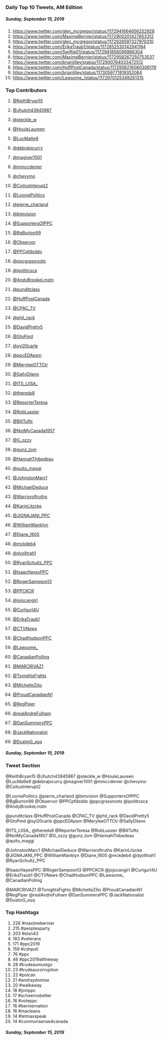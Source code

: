 ### Daily Top 10 Tweets, AM Edition
##### Sunday, September 15, 2019
 1) https://www.twitter.com/glen_mcgregor/status/1172941664656252928
 2) https://www.twitter.com/MaximeBernier/status/1172900201427853312
 3) https://www.twitter.com/glen_mcgregor/status/1172926597327970310
 4) https://www.twitter.com/ErikaTraub1/status/1172852530142941184
 5) https://www.twitter.com/Swiftie01/status/1172941856096866304
 6) https://www.twitter.com/MaximeBernier/status/1172958267250753537
 7) https://www.twitter.com/brianlilley/status/1172900784033472512
 8) https://www.twitter.com/HuffPostCanada/status/1172958216080306176
 9) https://www.twitter.com/brianlilley/status/1173059771819352064
10) https://www.twitter.com/Lawsome_/status/1172970125349261315

### Top Contributors
  1) [@KeithBryan15](https://www.twitter.com/KeithBryan15)
  2) [@Jhutch43945987](https://www.twitter.com/Jhutch43945987)
  3) [@steckle_w](https://www.twitter.com/steckle_w)
  4) [@HouleLaureen](https://www.twitter.com/HouleLaureen)
  5) [@LucMatte9](https://www.twitter.com/LucMatte9)
  6) [@debrajocurry](https://www.twitter.com/debrajocurry)
  7) [@magiver1001](https://www.twitter.com/magiver1001)
  8) [@mmccdenier](https://www.twitter.com/mmccdenier)
  9) [@chevymo](https://www.twitter.com/chevymo)
 10) [@CoitusInterupt2](https://www.twitter.com/CoitusInterupt2)

 11) [@LooniePolitics](https://www.twitter.com/LooniePolitics)
 12) [@pierre_charland](https://www.twitter.com/pierre_charland)
 13) [@bimvision](https://www.twitter.com/bimvision)
 14) [@SupportersOfPPC](https://www.twitter.com/SupportersOfPPC)
 15) [@BgBurton99](https://www.twitter.com/BgBurton99)
 16) [@Observor](https://www.twitter.com/Observor)
 17) [@PPCpfdsddo](https://www.twitter.com/PPCpfdsddo)
 18) [@ppcgrassroots](https://www.twitter.com/ppcgrassroots)
 19) [@ipoliticsca](https://www.twitter.com/ipoliticsca)
 20) [@AndyBrookeLmstn](https://www.twitter.com/AndyBrookeLmstn)

 21) [@punditclass](https://www.twitter.com/punditclass)
 22) [@HuffPostCanada](https://www.twitter.com/HuffPostCanada)
 23) [@CPAC_TV](https://www.twitter.com/CPAC_TV)
 24) [@phil_rack](https://www.twitter.com/phil_rack)
 25) [@DavidPretty5](https://www.twitter.com/DavidPretty5)
 26) [@GtoPmd](https://www.twitter.com/GtoPmd)
 27) [@syl20carle](https://www.twitter.com/syl20carle)
 28) [@ppcEDApsm](https://www.twitter.com/ppcEDApsm)
 29) [@MeryleeOTTCtr](https://www.twitter.com/MeryleeOTTCtr)
 30) [@SallyDilano](https://www.twitter.com/SallyDilano)

 31) [@ITS_LIISA_](https://www.twitter.com/ITS_LIISA_)
 32) [@thereds8](https://www.twitter.com/thereds8)
 33) [@ReporterTeresa](https://www.twitter.com/ReporterTeresa)
 34) [@RobLussier](https://www.twitter.com/RobLussier)
 35) [@BillTufts](https://www.twitter.com/BillTufts)
 36) [@NotMyCanada1957](https://www.twitter.com/NotMyCanada1957)
 37) [@G_ozzy](https://www.twitter.com/G_ozzy)
 38) [@gunz_tom](https://www.twitter.com/gunz_tom)
 39) [@HannahThibedeau](https://www.twitter.com/HannahThibedeau)
 40) [@quito_maggi](https://www.twitter.com/quito_maggi)

 41) [@JohnstonMarc1](https://www.twitter.com/JohnstonMarc1)
 42) [@MichaelDeduce](https://www.twitter.com/MichaelDeduce)
 43) [@Warrioroftruths](https://www.twitter.com/Warrioroftruths)
 44) [@KarinLitzcke](https://www.twitter.com/KarinLitzcke)
 45) [@JIGNAJANI_PPC](https://www.twitter.com/JIGNAJANI_PPC)
 46) [@WilliamWanklyn](https://www.twitter.com/WilliamWanklyn)
 47) [@Diane_1605](https://www.twitter.com/Diane_1605)
 48) [@mckdeb4](https://www.twitter.com/mckdeb4)
 49) [@dyolltrah1](https://www.twitter.com/dyolltrah1)
 50) [@RyanSchultz_PPC](https://www.twitter.com/RyanSchultz_PPC)

 51) [@IsaacHayesPPC](https://www.twitter.com/IsaacHayesPPC)
 52) [@RogerSampson13](https://www.twitter.com/RogerSampson13)
 53) [@PPCKCR](https://www.twitter.com/PPCKCR)
 54) [@jojocangirl](https://www.twitter.com/jojocangirl)
 55) [@Curlgurl4U](https://www.twitter.com/Curlgurl4U)
 56) [@ErikaTraub1](https://www.twitter.com/ErikaTraub1)
 57) [@CTVNews](https://www.twitter.com/CTVNews)
 58) [@ChadHudsonPPC](https://www.twitter.com/ChadHudsonPPC)
 59) [@Lawsome_](https://www.twitter.com/Lawsome_)
 60) [@CanadianPolling](https://www.twitter.com/CanadianPolling)

 61) [@MARCRIVAZ1](https://www.twitter.com/MARCRIVAZ1)
 62) [@TonightsFights](https://www.twitter.com/TonightsFights)
 63) [@MichelleZilio](https://www.twitter.com/MichelleZilio)
 64) [@ProudCanadianN1](https://www.twitter.com/ProudCanadianN1)
 65) [@RegPiper](https://www.twitter.com/RegPiper)
 66) [@realAndreFulham](https://www.twitter.com/realAndreFulham)
 67) [@DanSummersPPC](https://www.twitter.com/DanSummersPPC)
 68) [@JackNationalist](https://www.twitter.com/JackNationalist)
 69) [@DustinG_esq](https://www.twitter.com/DustinG_esq)

##### Sunday, September 15, 2019



### Tweet Section

@KeithBryan15
@Jhutch43945987
@steckle_w
@HouleLaureen
@LucMatte9
@debrajocurry
@magiver1001
@mmccdenier
@chevymo
@CoitusInterupt2

@LooniePolitics
@pierre_charland
@bimvision
@SupportersOfPPC
@BgBurton99
@Observor
@PPCpfdsddo
@ppcgrassroots
@ipoliticsca
@AndyBrookeLmstn

@punditclass
@HuffPostCanada
@CPAC_TV
@phil_rack
@DavidPretty5
@GtoPmd
@syl20carle
@ppcEDApsm
@MeryleeOTTCtr
@SallyDilano

@ITS_LIISA_
@thereds8
@ReporterTeresa
@RobLussier
@BillTufts
@NotMyCanada1957
@G_ozzy
@gunz_tom
@HannahThibedeau
@quito_maggi

@JohnstonMarc1
@MichaelDeduce
@Warrioroftruths
@KarinLitzcke
@JIGNAJANI_PPC
@WilliamWanklyn
@Diane_1605
@mckdeb4
@dyolltrah1
@RyanSchultz_PPC

@IsaacHayesPPC
@RogerSampson13
@PPCKCR
@jojocangirl
@Curlgurl4U
@ErikaTraub1
@CTVNews
@ChadHudsonPPC
@Lawsome_
@CanadianPolling

@MARCRIVAZ1
@TonightsFights
@MichelleZilio
@ProudCanadianN1
@RegPiper
@realAndreFulham
@DanSummersPPC
@JackNationalist
@DustinG_esq


### Top Hashtags

  1) 226 #maximebernier
  2) 215 #peoplesparty
  3) 203 #elxn43
  4) 183 #veterans
  5) 171 #ppc2019
  6) 159 #cdnpoli
  7)  76 #ppc
  8)  46 #ppc2019alltheway
  9)  28 #trudeaumustgo
 10)  23 #trudeaucorruption
 11)  22 #polcan
 12)  21 #andraydomise
 13)  20 #walkaway
 14)  18 #joinppc
 15)  17 #scheernobetter
 16)  16 #voteppc
 17)  16 #berniernation
 18)  16 #macleans
 19)  14 #letmaxspeak
 20)  14 #commonsense4canada

##### Sunday, September 15, 2019

